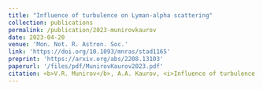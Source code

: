 ```yaml
---
title: "Influence of turbulence on Lyman-alpha scattering"
collection: publications
permalink: /publication/2023-munirovkaurov
date: 2023-04-20
venue: 'Mon. Not. R. Astron. Soc.'
link: 'https://doi.org/10.1093/mnras/stad1165'
preprint: 'https://arxiv.org/abs/2208.13103'
paperurl: '/files/pdf/MunirovKaurov2023.pdf'
citation: <b>V.R. Munirov</b>, A.A. Kaurov, <i>Influence of turbulence on Ly $\alpha$ scattering</i>, Mon. Not. R. Astron. Soc. 522, 2747 (2023)
---
```

